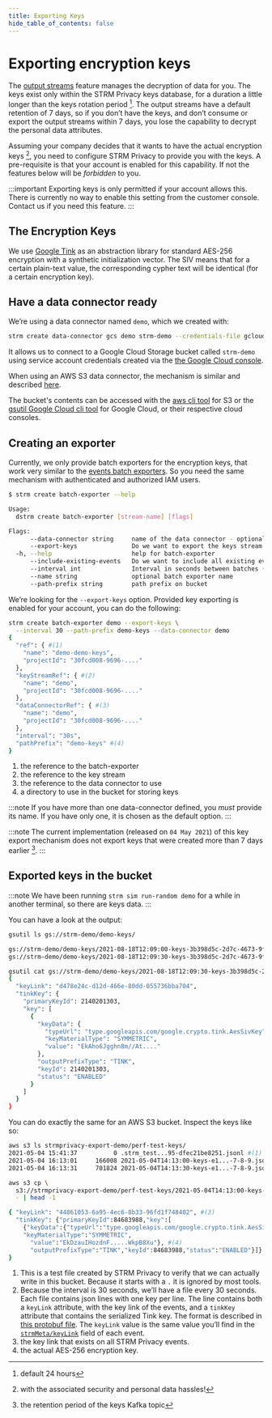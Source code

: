 ```yaml
---
title: Exporting Keys
hide_table_of_contents: false
---
```


# Exporting encryption keys

The [output streams](creating-streams.md#outputStreams) feature
manages the decryption of data for you. The keys exist only within the
STRM Privacy keys database, for a duration a little longer than the keys
rotation period [^1]. The output streams have a default retention of 7
days, so if you don’t have the keys, and don’t consume or export the
output streams within 7 days, you lose the capability to decrypt the
personal data attributes.

Assuming your company decides that it wants to have the actual
encryption keys [^2], you need to configure STRM Privacy to provide you
with the keys. A pre-requisite is that your account is enabled for this
capability. If not the features below will be *forbidden* to you.

:::important
Exporting keys is only permitted if your account allows this. There is
currently no way to enable this setting from the customer console.
Contact us if you need this feature.
:::

## The Encryption Keys

We use [Google Tink](https://developers.google.com/tink) as an
abstraction library for standard AES-256 encryption with a synthetic
initialization vector. The SIV means that for a certain plain-text
value, the corresponding cypher text will be identical (for a certain
encryption key).

## Have a data connector ready

We’re using a data connector named `demo`, which we created with:

```bash
strm create data-connector gcs demo strm-demo --credentials-file gcloud.json
```

It allows us to connect to a Google Cloud Storage bucket called `strm-demo`
using service account credentials created via the [the Google Cloud
console](https://console.cloud.google.com/iam-admin/serviceaccounts/create).

When using an AWS S3 data connector, the mechanism is similar and described
[here](/quickstart/batch-exporter.md).

The bucket's contents can be accessed with the [aws cli
tool](https://aws.amazon.com/cli/) for S3 or the [gsutil Google Cloud
cli tool](https://cloud.google.com/storage/docs/gsutil) for Google
Cloud, or their respective cloud consoles.

## Creating an exporter

Currently, we only provide batch exporters for the encryption keys, that
work very similar to the [events batch exporters](/quickstart/batch-exporter.md).
So you need the same mechanism with authenticated and authorized IAM
users.

```bash
$ strm create batch-exporter --help

Usage:
  dstrm create batch-exporter [stream-name] [flags]

Flags:
      --data-connector string     name of the data connector - optional if you own only one data connector
      --export-keys               Do we want to export the keys stream
  -h, --help                      help for batch-exporter
      --include-existing-events   Do we want to include all existing events
      --interval int              Interval in seconds between batches (default 60)
      --name string               optional batch exporter name
      --path-prefix string        path prefix on bucket
```

We’re looking for the `--export-keys` option. Provided key exporting is
enabled for your account, you can do the following:

```bash
strm create batch-exporter demo --export-keys \
  --interval 30 --path-prefix demo-keys --data-connector demo
{
  "ref": { #(1)
    "name": "demo-demo-keys",
    "projectId": "30fcd008-9696-...."
  },
  "keyStreamRef": { #(2)
    "name": "demo",
    "projectId": "30fcd008-9696-...."
  },
  "dataConnectorRef": { #(3)
    "name": "demo",
    "projectId": "30fcd008-9696-...."
  },
  "interval": "30s",
  "pathPrefix": "demo-keys" #(4)
}
```

1. the reference to the batch-exporter
2. the reference to the key stream
3. the reference to the data connector to use
4. a directory to use in the bucket for storing keys

:::note
If you have more than one data-connector defined, you *must* provide its name.
If you have only one, it is chosen as the default option.
:::

:::note
The current implementation (released on `04 May 2021`) of this key
export mechanism does not export keys that were created more than 7 days
earlier [^3].
:::

## Exported keys in the bucket

:::note
We have been running `strm sim run-random demo` for a while in another
terminal, so there are keys data.
:::

You can have a look at the output:
```bash
gsutil ls gs://strm-demo/demo-keys/

gs://strm-demo/demo-keys/2021-08-18T12:09:00-keys-3b398d5c-2d7c-4673-9f73-3693e137ddbb---0-1-2-3-4.jsonl
gs://strm-demo/demo-keys/2021-08-18T12:09:30-keys-3b398d5c-2d7c-4673-9f73-3693e137ddbb---0-1-2-3-4.jsonl

gsutil cat gs://strm-demo/demo-keys/2021-08-18T12:09:30-keys-3b398d5c-2d7c-4673-9f73-3693e137ddbb---0-1-2-3-4.jsonl | tail -1
{
  "keyLink": "d478e24c-d12d-466e-80dd-055736bba704",
  "tinkKey": {
    "primaryKeyId": 2140201303,
    "key": [
      {
        "keyData": {
          "typeUrl": "type.googleapis.com/google.crypto.tink.AesSivKey",
          "keyMaterialType": "SYMMETRIC",
          "value": "EkAho6Jgghn8m//At...."
        },
        "outputPrefixType": "TINK",
        "keyId": 2140201303,
        "status": "ENABLED"
      }
    ]
  }
}
```
You can do exactly the same for an AWS S3 bucket. Inspect the keys like so:
```bash
aws s3 ls strmprivacy-export-demo/perf-test-keys/
2021-05-04 15:41:37          0 .strm_test...95-dfec21be8251.jsonl #(1)
2021-05-04 16:13:01     166008 2021-05-04T14:13:00-keys-e1...-7-8-9.jsonl #(2)
2021-05-04 16:13:31     701824 2021-05-04T14:13:30-keys-e1...-7-8-9.jsonl

aws s3 cp \
  s3://strmprivacy-export-demo/perf-test-keys/2021-05-04T14:13:00-keys-e1...-7-8-9.jsonl \
  - | head -1

{ "keyLink": "44861053-6a95-4ec6-8b33-96fd1f748402", #(3)
  "tinkKey": {"primaryKeyId":84683988,"key":[
    {"keyData":{"typeUrl":"type.googleapis.com/google.crypto.tink.AesSivKey",
    "keyMaterialType":"SYMMETRIC",
      "value":"EkDzauIHozdnF.....WkpB8Xu"}, #(4)
      "outputPrefixType":"TINK","keyId":84683988,"status":"ENABLED"}]}
}
```
1. This is a test file created by STRM Privacy to verify that we can
    actually write in this bucket. Because it starts with a `.` it is
    ignored by most tools.
2. Because the interval is 30 seconds, we’ll have a file every 30
    seconds. Each file contains json lines with one key per line. The
    line contains both a `keyLink` attribute, with the key link of the
    events, and a `tinkKey` attribute that contains the serialized Tink
    key. The format is described in [this protobuf file](https://github.com/google/tink/blob/master/proto/tink.proto).
    The `keyLink` value is the same value you’ll find in the
    [`strmMeta/keyLink`](/concepts/strm-meta.md) field of each event.
3. the key link that exists on all STRM Privacy events.
4. the actual AES-256 encryption key.

[^1]: default 24 hours
[^2]: with the associated security and personal data hassles!
[^3]: the retention period of the keys Kafka topic
